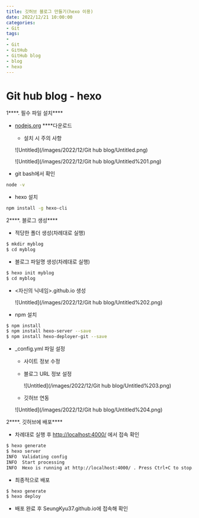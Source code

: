 ```yaml
---
title: 깃허브 블로그 만들기(hexo 이용)
date: 2022/12/21 10:00:00
categories:
- Git
tags:
- 
- Git
- GitHub
- GitHub blog
- blog
- hexo
---
```


# Git hub blog - hexo

1****. 필수 파일 설치****

- [nodejs.org](https://nodejs.org/en/download/) ****다운로드
    - 설치 시 주의 사항
    
    ![Untitled](/images/2022/12/Git hub blog/Untitled.png)
    
    ![Untitled](/images/2022/12/Git hub blog/Untitled%201.png)
    
- git bash에서 확인

```bash
node -v
```

- hexo 설치

```bash
npm install -g hexo-cli
```

2****.  블로그 생성****

- 적당한 폴더 생성(차례대로 실행)

```bash
$ mkdir myblog
$ cd myblog
```

- 블로그 파일명 생성(차례대로 실행)

```bash
$ hexo init myblog
$ cd myblog
```

- <자신의 닉네임>.github.io 생성
    
    ![Untitled](/images/2022/12/Git hub blog/Untitled%202.png)
    
- npm 설치

```bash
$ npm install
$ npm install hexo-server --save
$ npm install hexo-deployer-git --save
```

- _config.yml 파일 설정
    - 사이트 정보 수정
    - 블로그 URL 정보 설정
        
        ![Untitled](/images/2022/12/Git hub blog/Untitled%203.png)
        
    - 깃허브 연동
    
    ![Untitled](/images/2022/12/Git hub blog/Untitled%204.png)
    

2****.  깃허브에 배포****

- 차례대로 실행 후 [http://localhost:4000/](http://localhost:4000/) 에서 접속 확인

```bash
$ hexo generate
$ hexo server
INFO  Validating config
INFO  Start processing
INFO  Hexo is running at http://localhost:4000/ . Press Ctrl+C to stop.
```

- 최종적으로 배포

```bash
$ hexo generate
$ hexo deploy
```

- 배포 완료 후 SeungKyu37.github.io에 접속해 확인